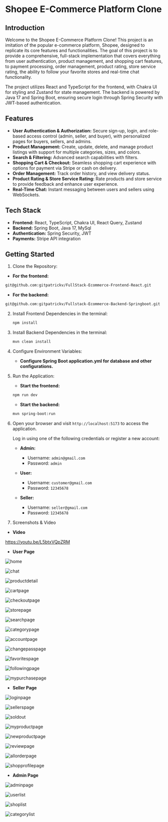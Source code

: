 # Shopee E-Commerce Platform Clone

## Introduction
Welcome to the Shopee E-Commerce Platform Clone! This project is an imitation of the popular e-commerce platform, Shopee, designed to replicate its core features and functionalities. The goal of this project is to provide a comprehensive, full-stack implementation that covers everything from user authentication, product management, and shopping cart features, to payment processing, order management, product rating, store service rating, the ability to follow your favorite stores and real-time chat functionality.

The project utilizes React and TypeScript for the frontend, with Chakra UI for styling and Zustand for state management. The backend is powered by Java 17 and Spring Boot, ensuring secure login through Spring Security with JWT-based authentication.

## Features

- **User Authentication & Authorization:** Secure sign-up, login, and role-based access control (admin, seller, and buyer), with personalized pages for buyers, sellers, and admins.
- **Product Management:** Create, update, delete, and manage product listings with support for multiple categories, sizes, and colors.
- **Search & Filtering:** Advanced search capabilities with filters.
- **Shopping Cart & Checkout:** Seamless shopping cart experience with options for payment via Stripe or cash on delivery.
- **Order Management:** Track order history, and view delivery status.
- **Product Rating & Store Service Rating:** Rate products and store service to provide feedback and enhance user experience.
- **Real-Time Chat:** Instant messaging between users and sellers using WebSockets.

## Tech Stack

- **Frontend:** React, TypeScript, Chakra UI, React Query, Zustand
- **Backend:** Spring Boot, Java 17, MySql
- **Authentication:** Spring Security, JWT
- **Payments:** Stripe API integration

## Getting Started

1. Clone the Repository:

- **For the frontend:**
```bash
git@github.com:gitpatrickv/FullStack-Ecommerce-Frontend-React.git
```
- **For the backend:**
```bash
git@github.com:gitpatrickv/Fullstack-Ecommerce-Backend-Springboot.git
```

2. Install Frontend Dependencies in the terminal:
   ```bash
   npm install
   ```
   
3. Install Backend Dependencies in the terminal:
    ```bash
   mvn clean install
   ```

4. Configure Environment Variables:
   
     - **Configure Spring Boot application.yml for database and other configurations.**


5. Run the Application:
    - **Start the frontend:**
    ```bash
    npm run dev
    ```

    - **Start the backend:**
    ```bash
    mvn spring-boot:run
    ```

6. Open your browser and visit `http://localhost:5173` to access the application.

   Log in using one of the following credentials or register a new account:

   - **Admin:**
     - Username: `admin@gmail.com`
     - Password: `admin`
   
   - **User:**
     - Username: `customer@gmail.com`
     - Password: `12345678`
   
   - **Seller:**
     - Username: `seller@gmail.com`
     - Password: `12345678`


7. Screenshots & Video
- **Video**

https://youtu.be/L5btxVQpZRM

- **User Page**

![home](https://github.com/user-attachments/assets/1d287039-8ae2-45a6-9782-3dc30aa03e9f)

![chat](https://github.com/user-attachments/assets/268ea0be-bdcd-46b1-8252-55bef27c250e)

![productdetail](https://github.com/user-attachments/assets/9fd5e7ce-ddbe-4032-b23c-2da66bd743d7)

![cartpage](https://github.com/user-attachments/assets/d8609481-ea66-417a-9109-603c0176f372)

![checkoutpage](https://github.com/user-attachments/assets/d31b1520-ea8e-42fc-8300-6a5f0bba35c9)

![storepage](https://github.com/user-attachments/assets/f517d4c5-b818-4519-8826-94834c8aa82f)

![searchpage](https://github.com/user-attachments/assets/987794b6-b988-4030-a013-98bd3d1dbce9)

![categorypage](https://github.com/user-attachments/assets/c56eeae7-9ada-4219-80fe-2b84860cbcbb)

![accountpage](https://github.com/user-attachments/assets/749bbf01-8b39-49e2-a6e7-8f0211e05712)

![changepasspage](https://github.com/user-attachments/assets/3089665d-e1c1-4797-b2a0-d8c6e7680d2b)

![favoritespage](https://github.com/user-attachments/assets/71beab54-16c0-4f22-a79d-420aa1a7d521)

![followingpage](https://github.com/user-attachments/assets/10447925-c185-4bb6-9292-cf8d01c57993)

![mypurchasepage](https://github.com/user-attachments/assets/50349b8f-858e-49e5-a443-4b5958cec1ad)

- **Seller Page**

![loginpage](https://github.com/user-attachments/assets/b9bd7020-9b7e-4cf4-a221-55e0111e11b9)

![sellerspage](https://github.com/user-attachments/assets/c1c994ce-d52e-4e27-8fe6-5a0a8360dfef)

![soldout](https://github.com/user-attachments/assets/53e9709b-4615-4a22-8a1e-4bae4cf4a964)

![myproductpage](https://github.com/user-attachments/assets/7e9e940f-16fe-48e1-af80-20b97410d176)

![newproductpage](https://github.com/user-attachments/assets/84205a29-bc7c-4ac3-a663-57040f549521)

![reviewpage](https://github.com/user-attachments/assets/011b8e9a-0316-4ac3-84d0-d43e32e0c2ef)

![allorderpage](https://github.com/user-attachments/assets/71efe56c-9e2e-495e-9809-ec76283af893)

![shopprofilepage](https://github.com/user-attachments/assets/8c47b6a5-853a-4520-8165-7fc53fa83874)

- **Admin Page**

![adminpage](https://github.com/user-attachments/assets/9b764322-da5f-4364-ba8e-c757f9e883aa)

![userlist](https://github.com/user-attachments/assets/157869dc-156d-4efb-b854-53be1ffb1ac3)

![shoplist](https://github.com/user-attachments/assets/98bef262-eaed-42e0-a1e0-7d7a52a23221)

![categorylist](https://github.com/user-attachments/assets/95288aeb-4cd3-4c58-9c37-1151cd0a9b1a)





